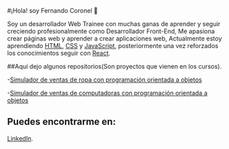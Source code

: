 #¡Hola! soy Fernando Coronel 👋

Soy un desarrollador Web Trainee con muchas ganas de aprender y seguir creciendo profesionalmente como Desarrollador Front-End, Me apasiona crear páginas web y aprender a crear aplicaciones web, Actualmente estoy aprendiendo [HTML](https://developer.mozilla.org/es/docs/Web/HTML), [CSS](https://developer.mozilla.org/es/docs/Learn/CSS) y [JavaScript](https://developer.mozilla.org/es/docs/Web/JavaScript), posteriormente una vez reforzados los conocimientos seguir con [React](https://es.reactjs.org/).




##Aquí dejo algunos repositorios(Son proyectos que vienen en los cursos).

-[Simulador de ventas de ropa con programación orientada a objetos](https://github.com/Fernando-Coronel/Repaso_JS/blob/main/Curso_JavaScript/01_sistema_de_ventas.js)

-[Simulador de ventas de computadoras con programación orientada a objetos](https://github.com/Fernando-Coronel/Repaso_JS/blob/main/02_mundo_pc.js)




## Puedes encontrarme en:

[LinkedIn](www.linkedin.com/in/fernando-coronel).

